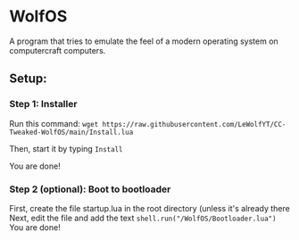 # WolfOS
A program that tries to emulate the feel of a modern operating system on computercraft computers.

## Setup:
### Step 1: Installer
Run this command: `wget https://raw.githubusercontent.com/LeWolfYT/CC-Tweaked-WolfOS/main/Install.lua`

Then, start it by typing `Install`

You are done!

### Step 2 (optional): Boot to bootloader
First, create the file startup.lua in the root directory (unless it's already there
Next, edit the file and add the text `shell.run("/WolfOS/Bootloader.lua")`
You are done!
